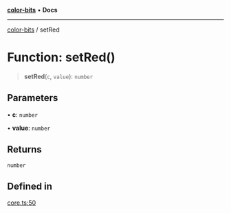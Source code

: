 [**color-bits**](../README.md) • **Docs**

***

[color-bits](../README.md) / setRed

# Function: setRed()

> **setRed**(`c`, `value`): `number`

## Parameters

• **c**: `number`

• **value**: `number`

## Returns

`number`

## Defined in

[core.ts:50](https://github.com/romgrk/color-bits/blob/e6e18569fa37645f22dd4f4c831dece10d0dd00b/src/core.ts#L50)
